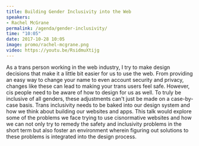 ```yaml
---
title: Building Gender Inclusivity into the Web
speakers:
- Rachel McGrane
permalink: /agenda/gender-inclusivity/
time: "10:05"
date: 2017-10-28 10:05
image: promo/rachel-mcgrane.png
video: https://youtu.be/RsidmuXtijg
---
```


As a trans person working in the web industry, I try to make design decisions that make it a little bit easier for us to use the web. From providing an easy way to change your name to even account security and privacy, changes like these can lead to making your trans users feel safe. However, cis people need to be aware of how to design for us as well. To truly be inclusive of all genders, these adjustments can't just be made on a case-by-case basis. Trans inclusivity needs to be baked into our design system and how we think about building our websites and apps. This talk would explore some of the problems we face trying to use cisnormative websites and how we can not only try to remedy the safety and inclusivity problems in the short term but also foster an environment wherein figuring out solutions to these problems is integrated into the design process.
